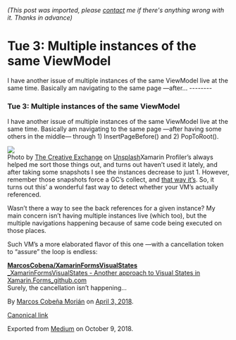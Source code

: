 *(This post was imported, please [contact](#/contact) me if there's anything wrong with it. Thanks in advance)*

  # Tue 3: Multiple instances of the same ViewModel

   I have another issue of multiple instances of the same ViewModel live at the same time. Basically am navigating to the same page —after…   --------
  
### Tue 3: Multiple instances of the same ViewModel

I have another issue of multiple instances of the same ViewModel live at the same time. Basically am navigating to the same page —after having some others in the middle— through 1) InsertPageBefore() and 2) PopToRoot().

![](https://cdn-images-1.medium.com/max/800/0*atYJhzXMB636j8nr.)  
Photo by [The Creative Exchange](https://unsplash.com/@creativeexchange?utm_source=medium&amp;utm_medium=referral) on [Unsplash](https://unsplash.com?utm_source=medium&amp;utm_medium=referral)Xamarin Profiler’s always helped me sort those things out, and turns out haven’t used it lately, and after taking some snapshots I see the instances decrease to just 1. However, remember those snapshots force a GC’s collect, and [that way it’s](https://forums.xamarin.com/discussion/comment/322352/#Comment_322352). So, it turns out this’ a wonderful fast way to detect whether your VM’s actually referenced.

Wasn’t there a way to see the back references for a given instance? My main concern isn’t having multiple instances live (which too), but the multiple navigations happening because of same code being executed on those places.

Such VM’s a more elaborated flavor of this one —with a cancellation token to “assure” the loop is endless:

[**MarcosCobena/XamarinFormsVisualStates**  
_XamarinFormsVisualStates - Another approach to Visual States in Xamarin.Forms_github.com](https://github.com/MarcosCobena/XamarinFormsVisualStates/blob/master/XamarinFormsVisualStates/NFCViewModel.cs)[](https://github.com/MarcosCobena/XamarinFormsVisualStates/blob/master/XamarinFormsVisualStates/NFCViewModel.cs)  
Surely, the cancellation isn’t happening…

  
  
  By [Marcos Cobeña Morián](https://medium.com/@MarcosCobena) on [April 3, 2018](https://medium.com/p/5e696e8dd793).

[Canonical link](https://medium.com/@MarcosCobena/tue-3-multiple-instances-of-the-same-viewmodel-5e696e8dd793)

Exported from [Medium](https://medium.com) on October 9, 2018.

